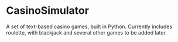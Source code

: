 # CasinoSimulator
A set of text-based casino games, built in Python. Currently includes roulette, with blackjack and several other games to be added later.
